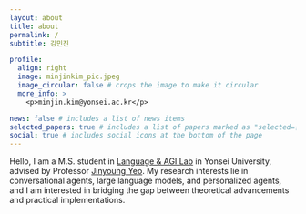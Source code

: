 ```yaml
---
layout: about
title: about
permalink: /
subtitle: 김민진

profile:
  align: right
  image: minjinkim_pic.jpeg
  image_circular: false # crops the image to make it circular
  more_info: >
    <p>minjin.kim@yonsei.ac.kr</p>

news: false # includes a list of news items
selected_papers: true # includes a list of papers marked as "selected={true}"
social: true # includes social icons at the bottom of the page
---
```



Hello, I am a M.S. student in [Language & AGI Lab](https://langlab.yonsei.ac.kr/) in Yonsei University, advised by Professor [Jinyoung Yeo](https://jinyeo.weebly.com/). My research interests lie in conversational agents, large language models, and personalized agents, and I am interested in bridging the gap between theoretical advancements and practical implementations. 

<!-- Write your biography here. Tell the world about yourself. Link to your favorite [subreddit](http://reddit.com). You can put a picture in, too. The code is already in, just name your picture `prof_pic.jpg` and put it in the `img/` folder.

Put your address / P.O. box / other info right below your picture. You can also disable any of these elements by editing `profile` property of the YAML header of your `_pages/about.md`. Edit `_bibliography/papers.bib` and Jekyll will render your [publications page](/al-folio/publications/) automatically.

Link to your social media connections, too. This theme is set up to use [Font Awesome icons](https://fontawesome.com/) and [Academicons](https://jpswalsh.github.io/academicons/), like the ones below. Add your Facebook, Twitter, LinkedIn, Google Scholar, or just disable all of them. -->
